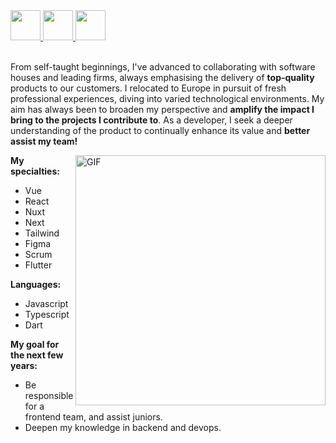 <a href="https://www.linkedin.com/in/raul-afonso-7bb214209/" target="_blank">
  <img src="https://i.ibb.co/Kx2GSrT/linkedin.png" width="48px" height="48px">
</a>
<a href="https://www.instagram.com/raulafonsof/" target="_blank">
  <img src="https://cdn.icon-icons.com/icons2/1211/PNG/512/1491579602-yumminkysocialmedia36_83067.png" width="48px" height="48px">
</a> 
<a href="https://github.com/Afonsofn" target="_blank">
  <img src="https://cdn.iconscout.com/icon/free/png-256/github-108-438008.png" width="48px" height="48px">
</a> 

<br />
<br />

From self-taught beginnings, I've advanced to collaborating with software houses and leading firms, always emphasising the delivery of **top-quality** products to our customers.
I relocated to Europe in pursuit of fresh professional experiences, diving into varied technological environments. My aim has always been to broaden my perspective and **amplify the impact I bring to the projects I contribute to**.
As a developer, I seek a deeper understanding of the product to continually enhance its value and **better assist my team!**

<img align="right" alt="GIF" src="https://uploaddeimagens.com.br/images/003/972/508/original/WhatsApp_Image_2022-08-08_at_07.36.07.jpeg?1659955117" width="400px" />

**My specialties:**

- Vue
- React
- Nuxt
- Next
- Tailwind
- Figma
- Scrum
- Flutter

**Languages:**

- Javascript
- Typescript
- Dart

**My goal for the next few years:**

- Be responsible for a frontend team, and assist juniors.
- Deepen my knowledge in backend and devops.
